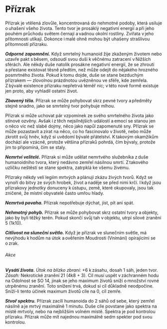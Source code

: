 # Přízrak
  
Přízrak je vtělená zlovůle, koncentrovaná do nehmotné podoby, která usiluje o uhašení všeho života. Tento tvor je prosáklý negativní energií a při jeho pouhém průchodu světem černají a vadnou okolní rostliny. Zvířata v jeho přítomnosti utíkají. Dokonce i malé ohně mohou být uhašeny strašlivou přítomností přízraku.
  
***Odporné zapomnění.*** Když smrtelný humanoid žije zkaženým životem nebo uzavře pakt s běsem, odsoudí svou duši k věčnému zatracení v Nižších sférách. Ale někdy duše natolik prosákne negativní energií, že se zhroutí a přestane existovat těsně předtím, než může odejít do nějakého hrozného posmrtného života. Pokud k tomu dojde, duše se stane bezduchým přízrakem — zlovolnou prázdnotou uvězněnou ve sféře, kde zemřela. Z bývalé existence přízraku nepřetrvá téměř nic; v této nové formě existuje jen proto, aby vyhladil ostatní život.
  
***Zbavený těla.*** Přízrak se může pohybovat skrz pevné tvory a předměty stejně snadno, jako se smrtelný tvor pohybuje mlhou.
  
Přízrak si může uchovat pár vzpomínek ze svého smrtelného života jako stínové ozvěny. Avšak i z těch nejsilnějších událostí a emocí se stanou jen o něco víc než slabé dojmy, něco jako napůl zapomenuté sny. Přízrak se může pozastavit a zírat na něco, co ho fascinovalo v životě, nebo může zkrotit svůj hněv, když si uvědomí bývalé přátelství. K takovým okamžikům dochází ale vzácně, protože většina přízraků pohrdá, čím bývaly, protože jim to připomíná, čím se staly.
  
***Nemrtví velitelé.*** Přízrak si může udělat nemrtvého služebníka z duše humanoidního tvora, který nedávno zemřel násilnou smrtí. Z takového uzlíčku neštěstí se stane spektra, zatrpklá ke všemu živému.
  
Přízraky někdy velí legiím mrtvých a plánují zkázu živých tvorů. Když se vynoří do bitvy ze svých hrobek, život a naděje se před nimi krčí. I když jsou přízrakovy jednotky donuceny k ústupu, země, které okupovaly, jsou tak zničené, že místní obyvatelé často umřou hlady.
  
***Nemrtvá povaha.*** Přízrak nepotřebuje dýchat, jíst, pít ani spát.

<Monster 
    title="Přízrak"
    subtitle="Střední nemrtvý, neutrální zlo"
    armor-class="13"
    hit-points="67 (9k8 + 27)"
    speed="0 sáhů, létání 12 sáhů (vznášení se)"
    str="6 (-2)"
    dex="16 (+3)"
    con="16 (+3)"
    int="12 (+1)"
    wis="14 (+2)"
    cha="15 (+2)"
    saving-throws=""
    skills=""
    damage-vulnerabilities=""
    damage-resistances="blesková, hromová, chladná, kyselinová, ohnivá; bodná, drtivá a sečná z nemagických útoků, kromě stříbrných zbraní"
    damage-immunities="jedová, nekrotická"
    condition-immunities="ležící, otrávený, paralyzovaný, uchvácený, únava, zadržený, zkamenělý, zmámený"
    senses="vidění ve mě 12 sáhů, pasivní Vnímání 12"
    languages="jazyky, které znal za života"
    challenge="5 (1 800 ZK)"
    >
 
***Nehmotný pohyb.*** Přízrak se může pohybovat skrz ostatní tvory a objekty, jako by byli těžký terén. Pokud skončí svůj tah v objektu, utrpí silové zranění 5 (1k10).
  
***Citlivost na sluneční světlo.*** Když je přízrak ve slunečním světle, má nevýhodu k hodům na útok a ověřením Moudrosti (Vnímání) opírajícími se o zrak.
  
###### Akce
  
***Vysátí života.*** *Útok na blízko zbraní:* +6 k zásahu, dosah 1 sáh, jeden tvor. *Zásah:* Nekrotické zranění 21 (4k8 + 3). Cíl musí uspět v záchranném hodu na Odolnost se SO 14, jinak se jeho maximum životů sníží o množství rovné utrpěnému zranění. Toto snížení trvá, dokud si cíl důkladně neodpočine. Sníží-li tento účinek maximum životů cíle na 0, cíl zemře.
  
***Stvoř spektru.*** Přízrak zacílí humanoida do 2 sáhů od sebe, který zemřel násilně a je mrtvý maximálně 1 minutu. Duše cíle povstane jako spektra na místě mrtvoly, nebo na nejbližším volném místě. Spektra je pod kontrolou přízraku. Přízrak může mít najednou maximálně sedm spekter pod svou kontrolou.

</Monster>
